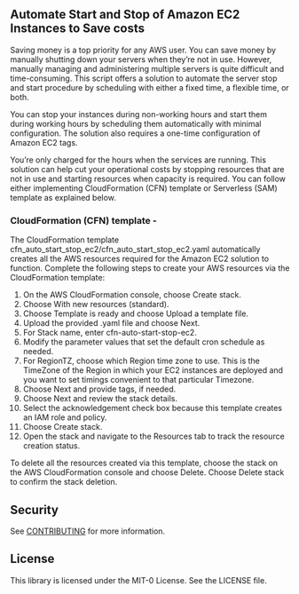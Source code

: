 ## Automate Start and Stop of Amazon EC2 Instances to Save costs

Saving money is a top priority for any AWS user. You can save money by manually shutting down your servers when they’re not in use. However, manually managing and administering multiple servers is quite difficult and time-consuming. This script offers a solution to automate the server stop and start procedure by scheduling with either a fixed time, a flexible time, or both.

You can stop your instances during non-working hours and start them during working hours by scheduling them automatically with minimal configuration. The solution also requires a one-time configuration of Amazon EC2 tags.

You’re only charged for the hours when the services are running. This solution can help cut your operational costs by stopping resources that are not in use and starting resources when capacity is required. You can follow either implementing CloudFormation (CFN) template or Serverless (SAM) template as explained below.

### CloudFormation (CFN) template -
The CloudFormation template cfn_auto_start_stop_ec2/cfn_auto_start_stop_ec2.yaml automatically creates all the AWS resources required for the Amazon EC2 solution to function. Complete the following steps to create your AWS resources via the CloudFormation template:

1.	On the AWS CloudFormation console, choose Create stack.
2.	Choose With new resources (standard).
3.	Choose Template is ready and choose Upload a template file.
4.	Upload the provided .yaml file and choose Next.
5.	For Stack name, enter cfn-auto-start-stop-ec2.
6.	Modify the parameter values that set the default cron schedule as needed. 
7.	For RegionTZ, choose which Region time zone to use. This is the TimeZone of the Region in which your EC2 instances are deployed and you want to set timings convenient to that particular Timezone.
8.	Choose Next and provide tags, if needed.
9.	Choose Next and review the stack details.
10.	Select the acknowledgement check box because this template creates an IAM role and policy.
11.	Choose Create stack. 
12.	Open the stack and navigate to the Resources tab to track the resource creation status. 

To delete all the resources created via this template, choose the stack on the AWS CloudFormation console and choose Delete. Choose Delete stack to confirm the stack deletion.

## Security

See [CONTRIBUTING](CONTRIBUTING.md#security-issue-notifications) for more information.

## License

This library is licensed under the MIT-0 License. See the LICENSE file.

